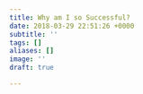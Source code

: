 ```yaml
---
title: Why am I so Successful?
date: 2018-03-29 22:51:26 +0000
subtitle: ''
tags: []
aliases: []
image: ''
draft: true

---
```

